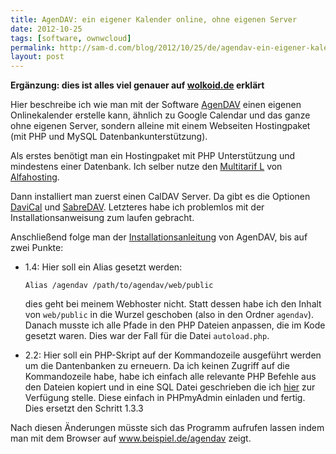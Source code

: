 ```yaml
---
title: AgenDAV: ein eigener Kalender online, ohne eigenen Server
date: 2012-10-25
tags: [software, ownwcloud]
permalink: http://sam-d.com/blog/2012/10/25/de/agendav-ein-eigener-kalender-online-ohne-eigenen-server/
layout: post
---
```

**Ergänzung: dies ist alles viel genauer auf [wolkoid.de](http://wolkoid.de)
erklärt**

Hier beschreibe ich wie man mit der Software [AgenDAV](http://agendav.org
"AgenDAV") einen eigenen Onlinekalender erstelle kann, ähnlich zu Google
Calendar und das ganze ohne eigenen Server, sondern alleine mit einem Webseiten
Hostingpaket (mit PHP und MySQL Datenbankunterstützung).

Als erstes benötigt man ein Hostingpaket mit PHP Unterstützung und mindestens
einer Datenbank. Ich selber nutze den [Multitarif
L](http://alfahosting.de/webhosting-professionell/?wmid=samd) von
[Alfahosting](http://www.alfahosting.de/?wmid=samd). 

Dann installiert man zuerst einen CalDAV Server. Da gibt es die Optionen
[DaviCal](http://www.davical.org/) und
[SabreDAV](http://code.google.com/p/sabredav/). Letzteres habe ich problemlos
mit der Installationsanweisung zum laufen gebracht.

Anschließend folge man der
[Installationsanleitung](http://agendav.org/doc/1.2.6.2/admin/installation.html)
von AgenDAV, bis auf zwei Punkte:

* 1.4: Hier soll ein Alias gesetzt werden:

    ```Alias /agendav /path/to/agendav/web/public ```

    dies geht bei meinem Webhoster nicht. Statt dessen habe ich den Inhalt von
    ```web/public``` in die Wurzel geschoben (also in den Ordner ```agendav```).
    Danach musste ich alle Pfade in den PHP Dateien anpassen, die im Kode gesetzt
    waren. Dies war der Fall für die Datei ```autoload.php```.

* 2.2: Hier soll ein PHP-Skript auf der Kommandozeile ausgeführt werden um die
 Dantenbanken zu erneuern. Da ich keinen Zugriff auf die Kommandozeile habe,
 habe ich einfach alle relevante PHP Befehle aus den Dateien kopiert und in eine
 SQL Datei geschrieben die ich [hier](http://sam-d.com/media/mysql.shema.1.2.6.1.sql) zur Verfügung
 stelle. Diese einfach in PHPmyAdmin einladen und fertig. Dies ersetzt den
 Schritt 1.3.3

Nach diesen Änderungen müsste sich das Programm aufrufen lassen indem man mit
dem Browser auf www.beispiel.de/agendav zeigt.
